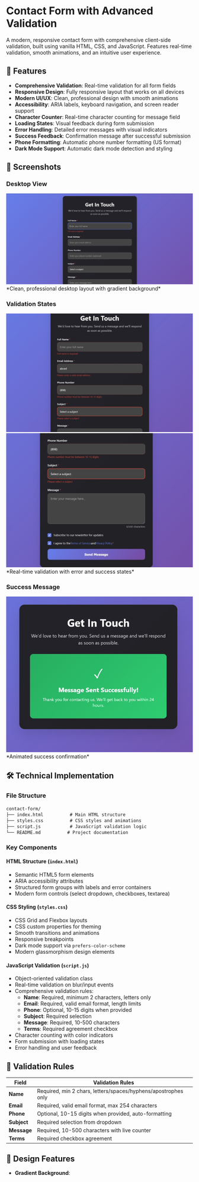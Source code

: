 # Contact Form with Advanced Validation

A modern, responsive contact form with comprehensive client-side validation, built using vanilla HTML, CSS, and JavaScript. Features real-time validation, smooth animations, and an intuitive user experience.

## 🚀 Features

- **Comprehensive Validation**: Real-time validation for all form fields
- **Responsive Design**: Fully responsive layout that works on all devices
- **Modern UI/UX**: Clean, professional design with smooth animations
- **Accessibility**: ARIA labels, keyboard navigation, and screen reader support
- **Character Counter**: Real-time character counting for message field
- **Loading States**: Visual feedback during form submission
- **Error Handling**: Detailed error messages with visual indicators
- **Success Feedback**: Confirmation message after successful submission
- **Phone Formatting**: Automatic phone number formatting (US format)
- **Dark Mode Support**: Automatic dark mode detection and styling

## 📸 Screenshots

### Desktop View
<img src="./desktop.jpg">
*Clean, professional desktop layout with gradient background*

### Validation States
<img src="./states1.jpg">

<img src="./states2.jpg">
*Real-time validation with error and success states*

### Success Message
<img src="./success.jpg">
*Animated success confirmation*

## 🛠️ Technical Implementation

### File Structure
```
contact-form/
├── index.html          # Main HTML structure
├── styles.css          # CSS styles and animations
├── script.js           # JavaScript validation logic
└── README.md          # Project documentation
```

### Key Components

#### HTML Structure (`index.html`)
- Semantic HTML5 form elements
- ARIA accessibility attributes
- Structured form groups with labels and error containers
- Modern form controls (select dropdown, checkboxes, textarea)

#### CSS Styling (`styles.css`)
- CSS Grid and Flexbox layouts
- CSS custom properties for theming
- Smooth transitions and animations
- Responsive breakpoints
- Dark mode support via `prefers-color-scheme`
- Modern glassmorphism design elements

#### JavaScript Validation (`script.js`)
- Object-oriented validation class
- Real-time validation on blur/input events
- Comprehensive validation rules:
  - **Name**: Required, minimum 2 characters, letters only
  - **Email**: Required, valid email format, length limits
  - **Phone**: Optional, 10-15 digits when provided
  - **Subject**: Required selection
  - **Message**: Required, 10-500 characters
  - **Terms**: Required agreement checkbox
- Character counting with color indicators
- Form submission with loading states
- Error handling and user feedback

## 🎯 Validation Rules

| Field | Validation Rules |
|-------|------------------|
| **Name** | Required, min 2 chars, letters/spaces/hyphens/apostrophes only |
| **Email** | Required, valid email format, max 254 characters |
| **Phone** | Optional, 10-15 digits when provided, auto-formatting |
| **Subject** | Required selection from dropdown |
| **Message** | Required, 10-500 characters with live counter |
| **Terms** | Required checkbox agreement |

## 🎨 Design Features

- **Gradient Background**:
